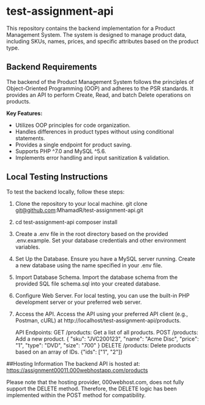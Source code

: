 # test-assignment-api

This repository contains the backend implementation for a Product Management System. The system is designed to manage product data, including SKUs, names, prices, and specific attributes based on the product type.

## Backend Requirements

The backend of the Product Management System follows the principles of Object-Oriented Programming (OOP) and adheres to the PSR standards. It provides an API to perform Create, Read, and batch Delete operations on products.

**Key Features:**

- Utilizes OOP principles for code organization.
- Handles differences in product types without using conditional statements.
- Provides a single endpoint for product saving.
- Supports PHP ^7.0 and MySQL ^5.6.
- Implements error handling and input sanitization & validation.

## Local Testing Instructions

To test the backend locally, follow these steps:

1. Clone the repository to your local machine.
   git clone git@github.com:MhamadR/test-assignment-api.git
2. cd test-assignment-api
   composer install
3. Create a .env file in the root directory based on the provided .env.example. Set your database credentials and other environment variables.
4. Set Up the Database.
   Ensure you have a MySQL server running. Create a new database using the name specified in your .env file.
5. Import Database Schema.
   Import the database schema from the provided SQL file schema.sql into your created database.
6. Configure Web Server.
   For local testing, you can use the built-in PHP development server or your preferred web server.
7. Access the API.
   Access the API using your preferred API client (e.g., Postman, cURL) at http://localhost/test-assignment-api/products.

   API Endpoints:
   GET /products: Get a list of all products.
   POST /products: Add a new product.
   {
        "sku": "JVC200123",
        "name": "Acme Disc",
        "price": "1",
        "type": "DVD",
        "size": "700"
   }
   DELETE /products: Delete products based on an array of IDs.
   {"ids": ["1", "2"]}

##Hosting Information
The backend API is hosted at: https://assignment00011.000webhostapp.com/products

Please note that the hosting provider, 000webhost.com, does not fully support the DELETE method. Therefore, the DELETE logic has been implemented within the POST method for compatibility.
